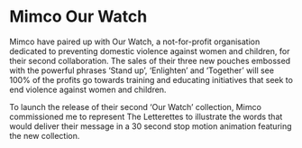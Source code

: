 # Mimco Our Watch

Mimco have paired up with Our Watch, a not-for-profit organisation dedicated to preventing domestic violence against women and children, for their second collaboration. The sales of their three new pouches embossed with the powerful phrases ‘Stand up’, ‘Enlighten’ and ‘Together’ will see 100% of the profits go towards training and educating initiatives that seek to end violence against women and children.

To launch the release of their second ‘Our Watch’ collection, Mimco commissioned me to represent The Letterettes to illustrate the words that would deliver their message in a 30 second stop motion animation featuring the new collection.

